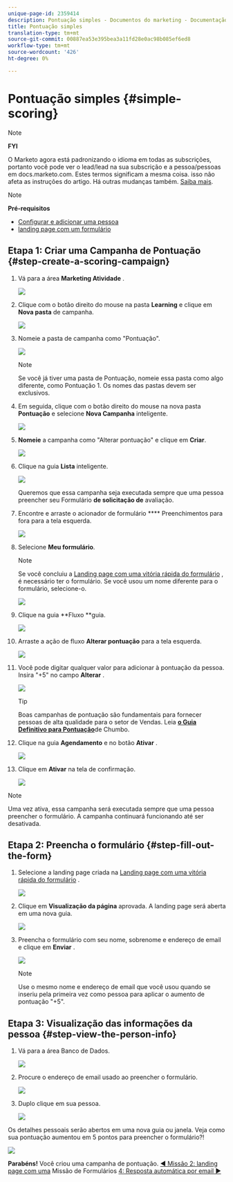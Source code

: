 ```yaml
---
unique-page-id: 2359414
description: Pontuação simples - Documentos do marketing - Documentação do produto
title: Pontuação simples
translation-type: tm+mt
source-git-commit: 00887ea53e395bea3a11fd28e0ac98b085ef6ed8
workflow-type: tm+mt
source-wordcount: '426'
ht-degree: 0%

---
```



# Pontuação simples {#simple-scoring}

>[!NOTE]
>
>**FYI**
>
>O Marketo agora está padronizando o idioma em todas as subscrições, portanto você pode ver o lead/lead na sua subscrição e a pessoa/pessoas em docs.marketo.com. Estes termos significam a mesma coisa. isso não afeta as instruções do artigo. Há outras mudanças também. [Saiba mais](http://docs.marketo.com/display/DOCS/Updates+to+Marketo+Terminology).

>[!NOTE]
>
>**Pré-requisitos**
>
>* [Configurar e adicionar uma pessoa](get-set-up-and-add-a-person.md)
>* [landing page com um formulário](landing-page-with-a-form.md)

>



## Etapa 1: Criar uma Campanha de Pontuação {#step-create-a-scoring-campaign}

1. Vá para a área **Marketing Atividade** .

   ![](assets/ma-1.png)

1. Clique com o botão direito do mouse na pasta **Learning** e clique em **Nova pasta** de campanha.

   ![](assets/two-2.png)

1. Nomeie a pasta de campanha como &quot;Pontuação&quot;.

   ![](assets/three-1.png)

   >[!NOTE]
   >
   >Se você já tiver uma pasta de Pontuação, nomeie essa pasta como algo diferente, como Pontuação 1. Os nomes das pastas devem ser exclusivos.

1. Em seguida, clique com o botão direito do mouse na nova pasta **Pontuação** e selecione **Nova Campanha** inteligente.

   ![](assets/four.png)

1. **Nomeie** a campanha como &quot;Alterar pontuação&quot; e clique em **Criar**.

   ![](assets/five-1.png)

1. Clique na guia **Lista** inteligente.

   ![](assets/six-1.png)

   Queremos que essa campanha seja executada sempre que uma pessoa preencher seu Formulário **de solicitação de** avaliação.

1. Encontre e arraste o acionador de formulário **** Preenchimentos para fora para a tela esquerda.

   ![](assets/image2014-9-24-11-3a43-3a35.png)

1. Selecione **Meu formulário**.

   >[!NOTE]
   >
   >Se você concluiu a [Landing page com uma vitória rápida do formulário](landing-page-with-a-form.md) , é necessário ter o formulário. Se você usou um nome diferente para o formulário, selecione-o.

   ![](assets/image2014-9-24-11-3a44-3a16.png)

1. Clique na guia **Fluxo **guia.

   ![](assets/image2014-9-24-11-3a44-3a33.png)

1. Arraste a ação de fluxo **Alterar pontuação** para a tela esquerda.

   ![](assets/image2014-9-24-11-3a44-3a45.png)

1. Você pode digitar qualquer valor para adicionar à pontuação da pessoa. Insira &quot;+5&quot; no campo **Alterar** .

   ![](assets/eleven-1.png)

   >[!TIP]
   >
   >Boas campanhas de pontuação são fundamentais para fornecer pessoas de alta qualidade para o setor de Vendas. Leia [**o Guia Definitivo para Pontuação**](http://www.marketo.com/definitive-guides/lead-scoring/)de Chumbo.

1. Clique na guia **Agendamento** e no botão **Ativar** .

   ![](assets/twelve-1.png)

1. Clique em **Ativar** na tela de confirmação.

   ![](assets/thirteen-1.png)

>[!NOTE]
>
>Uma vez ativa, essa campanha será executada sempre que uma pessoa preencher o formulário. A campanha continuará funcionando até ser desativada.

## Etapa 2: Preencha o formulário {#step-fill-out-the-form}

1. Selecione a landing page criada na [Landing page com uma vitória rápida do formulário](landing-page-with-a-form.md) .

   ![](assets/fourteen-1.png)

1. Clique em **Visualização da página** aprovada. A landing page será aberta em uma nova guia.

   ![](assets/image2014-9-24-11-3a47-3a51.png)

1. Preencha o formulário com seu nome, sobrenome e endereço de email e clique em **Enviar** .

   ![](assets/image2014-9-24-11-3a47-3a59.png)

   >[!NOTE]
   >
   >Use o mesmo nome e endereço de email que você usou quando se inseriu pela primeira vez como pessoa para aplicar o aumento de pontuação &quot;+5&quot;.

## Etapa 3: Visualização das informações da pessoa {#step-view-the-person-info}

1. Vá para a área Banco de Dados.

   ![](assets/db-2.png)

1. Procure o endereço de email usado ao preencher o formulário.

   ![](assets/eighteen.png)

1. Duplo clique em sua pessoa.

   ![](assets/nineteen.png)

Os detalhes pessoais serão abertos em uma nova guia ou janela. Veja como sua pontuação aumentou em 5 pontos para preencher o formulário?!

![](assets/twenty.png)

**Parabéns!** Você criou uma campanha de pontuação.
[◄ Missão 2: landing page com uma](landing-page-with-a-form.md) Missão de Formulários [4: Resposta automática por email ►](email-auto-response.md)
